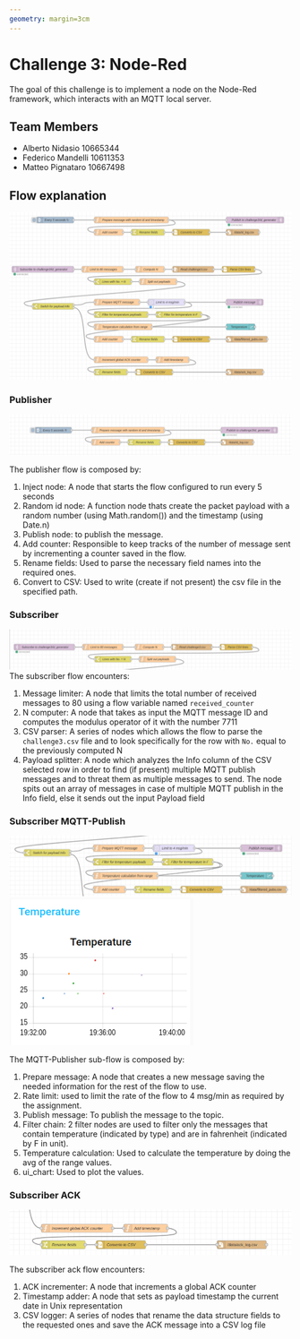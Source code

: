 ```yaml
---
geometry: margin=3cm
---
```


# Challenge 3: Node-Red

The goal of this challenge is to implement a node on the Node-Red framework, which interacts with an MQTT local server.

## Team Members

- Alberto Nidasio 10665344
- Federico Mandelli 10611353
- Matteo Pignataro 10667498

## Flow explanation

![](image.png)

### Publisher

![](image-1.png)

The publisher flow is composed by:

1. Inject node: A node that starts the flow configured to run every 5 seconds
2. Random id node: A function node thats create the packet payload with a random number (using Math.random()) and the timestamp
   (using Date.n)
3. Publish node: to publish the message.
4. Add counter: Responsible to keep tracks of the number of message sent by incrementing a counter saved in the flow.
5. Rename fields: Used to parse the necessary field names into the required ones.
6. Convert to CSV: Used to write (create if not present) the csv file in the specified path.

### Subscriber

![](image-2.png)
The subscriber flow encounters:

1. Message limiter: A node that limits the total number of received messages to 80 using a flow variable named `received_counter`
2. N computer: A node that takes as input the MQTT message ID and computes the modulus operator of it with the number 7711
3. CSV parser: A series of nodes which allows the flow to parse the `challenge3.csv` file and to look specifically for the row with `No.` equal to the previously computed N
4. Payload splitter: A node which analyzes the Info column of the CSV selected row in order to find (if present) multiple MQTT publish messages and to threat them as multiple messages to send. The node spits out an array of messages in case of multiple MQTT publish in the Info field, else it sends out the input Payload field

### Subscriber MQTT-Publish

![](image-3.png)
![](image-5.png)

The MQTT-Publisher sub-flow is composed by:

1. Prepare message: A node that creates a new message saving the needed
   information for the rest of the flow to use.
2. Rate limit: used to limit the rate of the flow to 4 msg/min as required by the assignment.
3. Publish message: To publish the message to the topic.
4. Filter chain: 2 filter nodes are used to filter only the messages that contain temperature (indicated by type) and are in fahrenheit (indicated by F in unit).
5. Temperature calculation: Used to calculate the temperature by doing the avg of the range values.
6. ui_chart: Used to plot the values.

### Subscriber ACK

![](image-4.png)

The subscriber ack flow encounters:

1. ACK incrementer: A node that increments a global ACK counter
2. Timestamp adder: A node that sets as payload timestamp the current date in Unix representation
3. CSV logger: A series of nodes that rename the data structure fields to the requested ones and save the ACK message into a CSV log file
